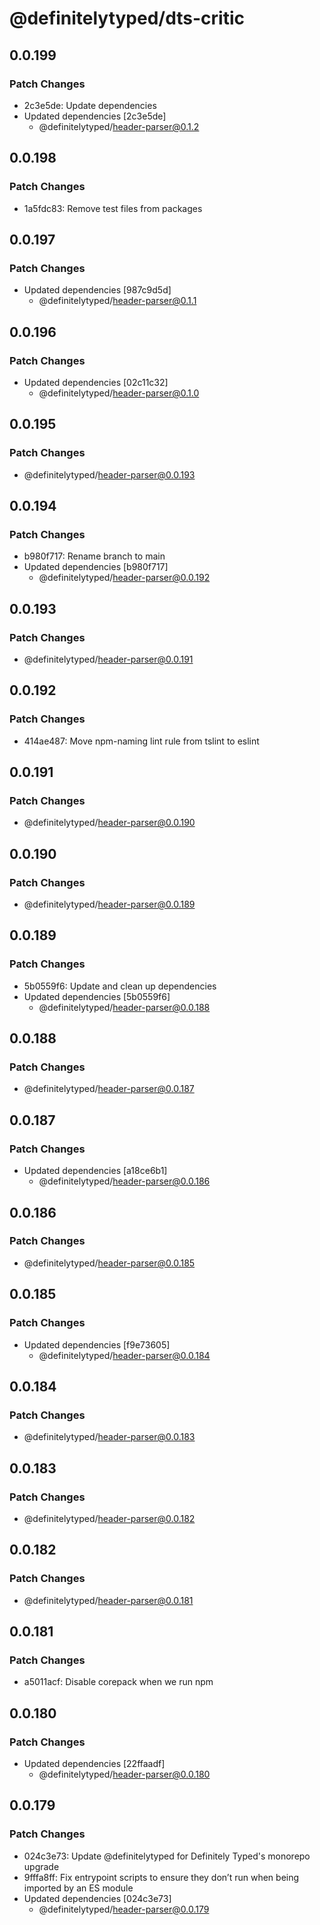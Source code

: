 # @definitelytyped/dts-critic

## 0.0.199

### Patch Changes

- 2c3e5de: Update dependencies
- Updated dependencies [2c3e5de]
  - @definitelytyped/header-parser@0.1.2

## 0.0.198

### Patch Changes

- 1a5fdc83: Remove test files from packages

## 0.0.197

### Patch Changes

- Updated dependencies [987c9d5d]
  - @definitelytyped/header-parser@0.1.1

## 0.0.196

### Patch Changes

- Updated dependencies [02c11c32]
  - @definitelytyped/header-parser@0.1.0

## 0.0.195

### Patch Changes

- @definitelytyped/header-parser@0.0.193

## 0.0.194

### Patch Changes

- b980f717: Rename branch to main
- Updated dependencies [b980f717]
  - @definitelytyped/header-parser@0.0.192

## 0.0.193

### Patch Changes

- @definitelytyped/header-parser@0.0.191

## 0.0.192

### Patch Changes

- 414ae487: Move npm-naming lint rule from tslint to eslint

## 0.0.191

### Patch Changes

- @definitelytyped/header-parser@0.0.190

## 0.0.190

### Patch Changes

- @definitelytyped/header-parser@0.0.189

## 0.0.189

### Patch Changes

- 5b0559f6: Update and clean up dependencies
- Updated dependencies [5b0559f6]
  - @definitelytyped/header-parser@0.0.188

## 0.0.188

### Patch Changes

- @definitelytyped/header-parser@0.0.187

## 0.0.187

### Patch Changes

- Updated dependencies [a18ce6b1]
  - @definitelytyped/header-parser@0.0.186

## 0.0.186

### Patch Changes

- @definitelytyped/header-parser@0.0.185

## 0.0.185

### Patch Changes

- Updated dependencies [f9e73605]
  - @definitelytyped/header-parser@0.0.184

## 0.0.184

### Patch Changes

- @definitelytyped/header-parser@0.0.183

## 0.0.183

### Patch Changes

- @definitelytyped/header-parser@0.0.182

## 0.0.182

### Patch Changes

- @definitelytyped/header-parser@0.0.181

## 0.0.181

### Patch Changes

- a5011acf: Disable corepack when we run npm

## 0.0.180

### Patch Changes

- Updated dependencies [22ffaadf]
  - @definitelytyped/header-parser@0.0.180

## 0.0.179

### Patch Changes

- 024c3e73: Update @definitelytyped for Definitely Typed's monorepo upgrade
- 9fffa8ff: Fix entrypoint scripts to ensure they don’t run when being imported by an ES module
- Updated dependencies [024c3e73]
  - @definitelytyped/header-parser@0.0.179
